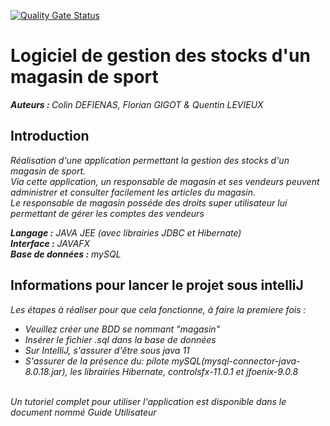 [![Quality Gate Status](https://sonarcloud.io/api/project_badges/measure?project=Quentin-56_MagasinDeSport&metric=alert_status)](https://sonarcloud.io/dashboard?id=Quentin-56_MagasinDeSport)

<h1>Logiciel de gestion des stocks d'un magasin de sport</h1>
<p><em> <strong>Auteurs : </strong>Colin DEFIENAS, Florian GIGOT & Quentin LEVIEUX</em></p>
<h2>Introduction</h2>
<p><em>
Réalisation d'une application permettant la gestion des stocks d'un magasin de sport.<br />  
Via cette application, un responsable de magasin et ses vendeurs peuvent administrer et consulter facilement les articles du magasin.<br />
Le responsable de magasin posséde des droits super utilisateur lui permettant de gérer les comptes des vendeurs<br /> 

<strong>Langage :</strong> JAVA JEE (avec librairies JDBC et Hibernate) <br />
<strong>Interface :</strong> JAVAFX <br />
<strong>Base de données :</strong> mySQL <br />
</em></p>

<h2>Informations pour lancer le projet sous intelliJ</h2>
<p><em>
Les étapes à réaliser pour que cela fonctionne, à faire la premiere fois :<br/>
<ul>
<li>Veuillez créer une BDD se nommant "magasin"</li>  
<li>Insérer le fichier .sql dans la base de données </li>
<li>Sur IntelliJ, s'assurer d'être sous java 11</li>
<li>S'assurer de la présence du: pilote mySQL(mysql-connector-java-8.0.18.jar), les librairies Hibernate, controlsfx-11.0.1 et jfoenix-9.0.8</li></ul>
 <br />
 Un tutoriel complet pour utiliser l'application est disponible dans le document nommé Guide Utilisateur
</em></p>
